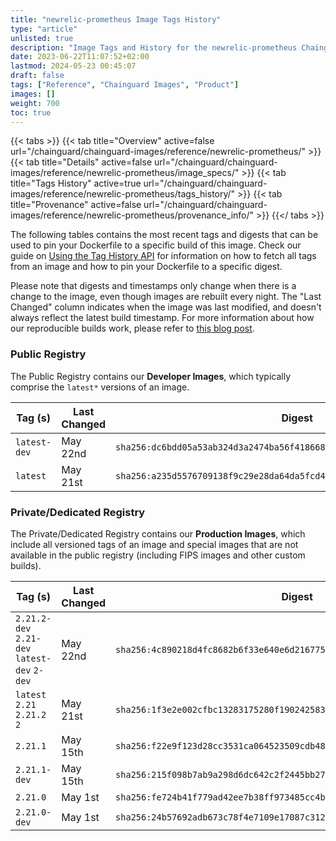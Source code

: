```yaml
---
title: "newrelic-prometheus Image Tags History"
type: "article"
unlisted: true
description: "Image Tags and History for the newrelic-prometheus Chainguard Image"
date: 2023-06-22T11:07:52+02:00
lastmod: 2024-05-23 00:45:07
draft: false
tags: ["Reference", "Chainguard Images", "Product"]
images: []
weight: 700
toc: true
---
```


{{< tabs >}}
{{< tab title="Overview" active=false url="/chainguard/chainguard-images/reference/newrelic-prometheus/" >}}
{{< tab title="Details" active=false url="/chainguard/chainguard-images/reference/newrelic-prometheus/image_specs/" >}}
{{< tab title="Tags History" active=true url="/chainguard/chainguard-images/reference/newrelic-prometheus/tags_history/" >}}
{{< tab title="Provenance" active=false url="/chainguard/chainguard-images/reference/newrelic-prometheus/provenance_info/" >}}
{{</ tabs >}}

The following tables contains the most recent tags and digests that can be used to pin your Dockerfile to a specific build of this image. Check our guide on [Using the Tag History API](/chainguard/chainguard-images/using-the-tag-history-api/) for information on how to fetch all tags from an image and how to pin your Dockerfile to a specific digest.

Please note that digests and timestamps only change when there is a change to the image, even though images are rebuilt every night. The "Last Changed" column indicates when the image was last modified, and doesn't always reflect the latest build timestamp. For more information about how our reproducible builds work, please refer to [this blog post](https://www.chainguard.dev/unchained/reproducing-chainguards-reproducible-image-builds).

### Public Registry
The Public Registry contains our **Developer Images**, which typically comprise the `latest*` versions of an image.

| Tag (s)       | Last Changed | Digest                                                                    |
|---------------|--------------|---------------------------------------------------------------------------|
|  `latest-dev` | May 22nd     | `sha256:dc6bdd05a53ab324d3a2474ba56f418668457a3dd5a44995686db5d259863566` |
|  `latest`     | May 21st     | `sha256:a235d5576709138f9c29e28da64da5fcd4a5df406e0bb351a251dbd71e3c3995` |


### Private/Dedicated Registry
The Private/Dedicated Registry contains our **Production Images**, which include all versioned tags of an image and special images that are not available in the public registry (including FIPS images and other custom builds).

| Tag (s)                                       | Last Changed | Digest                                                                    |
|-----------------------------------------------|--------------|---------------------------------------------------------------------------|
|  `2.21.2-dev` `2.21-dev` `latest-dev` `2-dev` | May 22nd     | `sha256:4c890218d4fc8682b6f33e640e6d216775bb51a885f3f60aa84b36bfc50031c8` |
|  `latest` `2.21` `2.21.2` `2`                 | May 21st     | `sha256:1f3e2e002cfbc13283175280f19024258342507a858d888c13c5b7069f13a599` |
|  `2.21.1`                                     | May 15th     | `sha256:f22e9f123d28cc3531ca064523509cdb484f2aacf1bcb3a00f23f3daf92eb8b9` |
|  `2.21.1-dev`                                 | May 15th     | `sha256:215f098b7ab9a298d6dc642c2f2445bb278f92e80df7f7b6e0c4e15dbec13248` |
|  `2.21.0`                                     | May 1st      | `sha256:fe724b41f779ad42ee7b38ff973485cc4b080941a824bc8a85d33e29e1300a45` |
|  `2.21.0-dev`                                 | May 1st      | `sha256:24b57692adb673c78f4e7109e17087c3121cff053960e02ffa60e1a864e25afc` |

